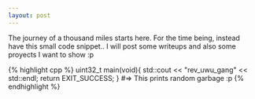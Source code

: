 ```yaml
---
layout: post
---
```

The journey of a thousand miles starts here. 
For the time being, instead have this small code snippet.. I will post some writeups and also some proyects I want to show :p

{% highlight cpp %}
uint32_t main(void){
	std::cout << "rev_uwu_gang" << std::endl;
	return EXIT_SUCCESS;
}
#=> This prints random garbage :p
{% endhighlight %}
